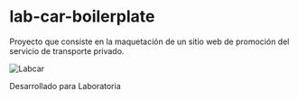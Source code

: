 # lab-car-boilerplate
Proyecto que consiste en la maquetación de un sitio web de promoción del servicio de transporte privado. 

![Labcar](https://drive.google.com/file/d/1WBfrFCP5pa40qouZ_B7kwdT47vI5Ow-c/view?usp=sharing "Lab Car")

Desarrollado para Laboratoria
